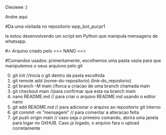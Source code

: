 Oieoieee :)

Andre aqui

#Da uma visitada no repositorio wpp_bot_pucpr1

la estou desenvolvendo um script em Python que manipula mensagens
de whatsapp.



#> Arquivo criado pelo >>> NANO <<<

#Comandos usados:
primentamente, escolhemos uma pasta vazia para que manipulemos o seus arquivos pelo git

0. git init //inicia o git dentro da pasta escolhida
1. git remote add (nome-do-repositorio) (link-do_repostorio)
2. git branch -M main //forca a criacao de uma branch chamada main
3. git checkout main //para confirmar que esta na branch main
4. nano README.md // para criar o arquivo README.md usando o editor nano
5. git add README.md // para adicionar o arquivo ao repositorio git interno
6. git commit -m "mensagem" // para comentar a alteracao feita
7. git push origin main // caso seja o primeiro comando, abrira uma janela para logar no GitHUB. Caso ja logado, o arquivo fara o upload corretamente

